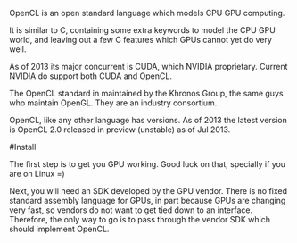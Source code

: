 OpenCL is an open standard language which models CPU GPU computing.

It is similar to C, containing some extra keywords to model the CPU GPU world, and leaving out a few C features which GPUs cannot yet do very well.

As of 2013 its major concurrent is CUDA, which NVIDIA proprietary. Current NVIDIA do support both CUDA and OpenCL.

The OpenCL standard in maintained by the Khronos Group, the same guys who maintain OpenGL. They are an industry consortium.

OpenCL, like any other language has versions. As of 2013 the latest version is OpenCL 2.0 released in preview (unstable) as of Jul 2013.

#Install

The first step is to get you GPU working. Good luck on that, specially if you are on Linux =)

Next, you will need an SDK developed by the GPU vendor. There is no fixed standard assembly language for GPUs, in part because GPUs are changing very fast, so vendors do not want to get tied down to an interface. Therefore, the only way to go is to pass through the vendor SDK which should implement OpenCL.
